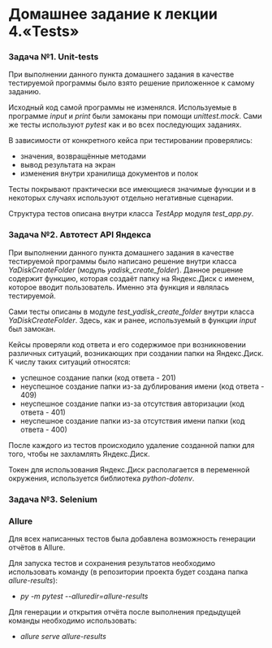 # Домашнее задание к лекции 4.«Tests»

### Задача №1. Unit-tests
При выполнении данного пункта домашнего задания в качестве тестируемой программы
было взято решение приложенное к самому заданию.

Исходный код самой программы не изменялся. Используемые в программе _input_ и
_print_ были замоканы при помощи _unittest.mock_. Сами же тесты используют _pytest_
как и во всех последующих заданиях.

В зависимости от конкретного кейса при тестировании проверялись:
* значения, возвращённые методами
* вывод результата на экран
* изменения внутри хранилища документов и полок

Тесты покрывают практически все имеющиеся значимые функции и в некоторых случаях
используют отдельно негативные сценарии.

Структура тестов описана внутри класса _TestApp_ модуля _test_app.py_.

### Задача №2. Автотест API Яндекса
При выполнении данного пункта домашнего задания в качестве тестируемой программы
было написано решение внутри класса _YaDiskCreateFolder_ (модуль _yadisk_create_folder_).
Данное решение содержит функцию, которая создаёт папку на Яндекс.Диск с именем, которое
вводит пользователь. Именно эта функция и являлась тестируемой.

Сами тесты описаны в модуле _test_yadisk_create_folder_ внутри класса _YaDiskCreateFolder_.
Здесь, как и ранее, используемый в функции _input_ был замокан.

Кейсы проверяли код ответа и его содержимое при возникновении различных ситуаций, 
возникающих при создании папки на Яндекс.Диск. К числу таких ситуаций относятся:
* успешное создание папки (код ответа - 201)
* неуспешное создание папки из-за дублирования имени (код ответа - 409)
* неуспешное создание папки из-за отсутствия авторизации (код ответа - 401)
* неуспешное создание папки из-за отсутствия имени папки (код ответа - 400)

После каждого из тестов происходило удаление созданной папки для того, чтобы
не захламлять Яндекс.Диск.

Токен для использования Яндекс.Диск располагается в переменной окружения, 
используется библиотека _python-dotenv_.

### Задача №3. Selenium

### Allure

Для всех написанных тестов была добавлена возможность генерации отчётов в Allure.

Для запуска тестов и сохранения результатов необходимо использовать команду 
(в репозитории проекта будет создана папка _allure-results_):
* _py -m pytest --alluredir=allure-results_

Для генерации и открытия отчёта после выполнения предыдущей команды необходимо 
использовать:
* _allure serve allure-results_
